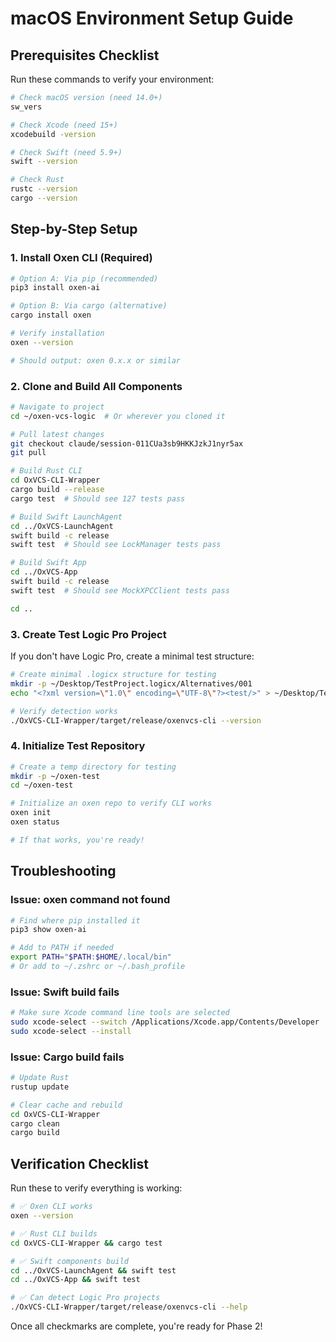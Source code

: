 # macOS Environment Setup Guide

## Prerequisites Checklist

Run these commands to verify your environment:

```bash
# Check macOS version (need 14.0+)
sw_vers

# Check Xcode (need 15+)
xcodebuild -version

# Check Swift (need 5.9+)
swift --version

# Check Rust
rustc --version
cargo --version
```

## Step-by-Step Setup

### 1. Install Oxen CLI (Required)

```bash
# Option A: Via pip (recommended)
pip3 install oxen-ai

# Option B: Via cargo (alternative)
cargo install oxen

# Verify installation
oxen --version

# Should output: oxen 0.x.x or similar
```

### 2. Clone and Build All Components

```bash
# Navigate to project
cd ~/oxen-vcs-logic  # Or wherever you cloned it

# Pull latest changes
git checkout claude/session-011CUa3sb9HKKJzkJ1nyr5ax
git pull

# Build Rust CLI
cd OxVCS-CLI-Wrapper
cargo build --release
cargo test  # Should see 127 tests pass

# Build Swift LaunchAgent
cd ../OxVCS-LaunchAgent
swift build -c release
swift test  # Should see LockManager tests pass

# Build Swift App
cd ../OxVCS-App
swift build -c release
swift test  # Should see MockXPCClient tests pass

cd ..
```

### 3. Create Test Logic Pro Project

If you don't have Logic Pro, create a minimal test structure:

```bash
# Create minimal .logicx structure for testing
mkdir -p ~/Desktop/TestProject.logicx/Alternatives/001
echo "<?xml version=\"1.0\" encoding=\"UTF-8\"?><test/>" > ~/Desktop/TestProject.logicx/Alternatives/001/ProjectData

# Verify detection works
./OxVCS-CLI-Wrapper/target/release/oxenvcs-cli --version
```

### 4. Initialize Test Repository

```bash
# Create a temp directory for testing
mkdir -p ~/oxen-test
cd ~/oxen-test

# Initialize an oxen repo to verify CLI works
oxen init
oxen status

# If that works, you're ready!
```

## Troubleshooting

### Issue: oxen command not found
```bash
# Find where pip installed it
pip3 show oxen-ai

# Add to PATH if needed
export PATH="$PATH:$HOME/.local/bin"
# Or add to ~/.zshrc or ~/.bash_profile
```

### Issue: Swift build fails
```bash
# Make sure Xcode command line tools are selected
sudo xcode-select --switch /Applications/Xcode.app/Contents/Developer
sudo xcode-select --install
```

### Issue: Cargo build fails
```bash
# Update Rust
rustup update

# Clear cache and rebuild
cd OxVCS-CLI-Wrapper
cargo clean
cargo build
```

## Verification Checklist

Run these to verify everything is working:

```bash
# ✅ Oxen CLI works
oxen --version

# ✅ Rust CLI builds
cd OxVCS-CLI-Wrapper && cargo test

# ✅ Swift components build
cd ../OxVCS-LaunchAgent && swift test
cd ../OxVCS-App && swift test

# ✅ Can detect Logic Pro projects
./OxVCS-CLI-Wrapper/target/release/oxenvcs-cli --help
```

Once all checkmarks are complete, you're ready for Phase 2!
